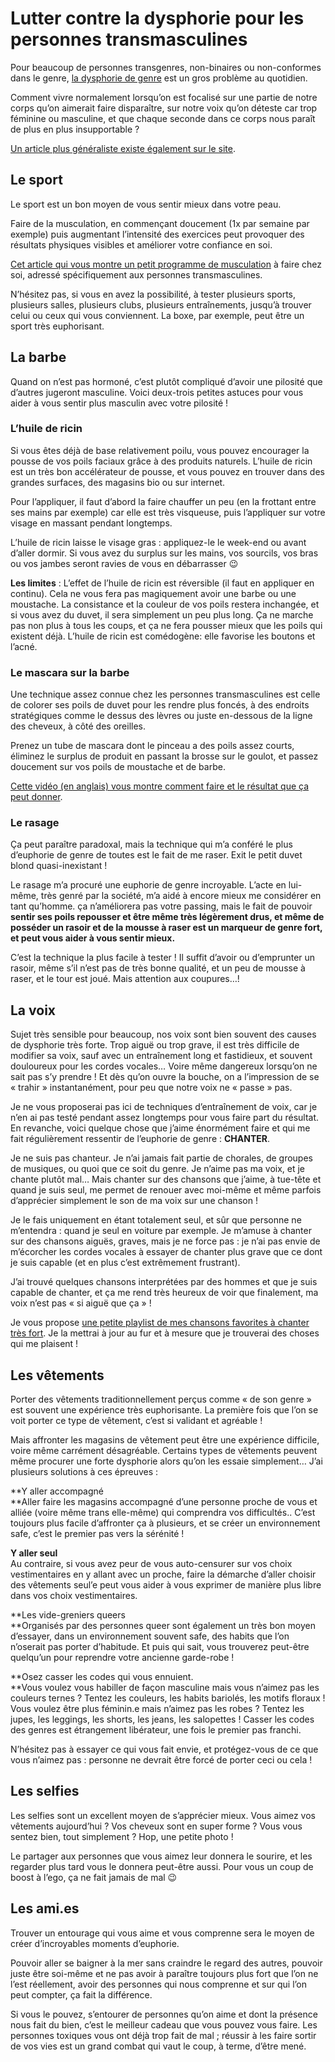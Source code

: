 # Lutter contre la dysphorie pour les personnes transmasculines

Pour beaucoup de personnes transgenres, non-binaires ou non-conformes dans le genre, [la dysphorie de genre](https://fr.wikipedia.org/wiki/Dysphorie_de_genre) est un gros problème au quotidien.

Comment vivre normalement lorsqu’on est focalisé sur une partie de notre corps qu’on aimerait faire disparaître, sur notre voix qu’on déteste car trop féminine ou masculine, et que chaque seconde dans ce corps nous paraît de plus en plus insupportable ?

[Un article plus généraliste existe également sur le site](https://wikitrans.co/2018/09/04/combattre-la-dysphorie/).

## Le sport

Le sport est un bon moyen de vous sentir mieux dans votre peau.

Faire de la musculation, en commençant doucement (1x par semaine par exemple) puis augmentant l’intensité des exercices peut provoquer des résultats physiques visibles et améliorer votre confiance en soi.

[Cet article qui vous montre un petit programme de musculation](https://wikitrans.co/2019/08/05/programme-de-musculation-pour-les-personnes-transmasculines-trans-fitness/) à faire chez soi, adressé spécifiquement aux personnes transmasculines.

N’hésitez pas, si vous en avez la possibilité, à tester plusieurs sports, plusieurs salles, plusieurs clubs, plusieurs entraînements, jusqu’à trouver celui ou ceux qui vous conviennent. La boxe, par exemple, peut être un sport très euphorisant.

## La barbe

Quand on n’est pas hormoné, c’est plutôt compliqué d’avoir une pilosité que d’autres jugeront masculine. Voici deux-trois petites astuces pour vous aider à vous sentir plus masculin avec votre pilosité !

### L’huile de ricin

Si vous êtes déjà de base relativement poilu, vous pouvez encourager la pousse de vos poils faciaux grâce à des produits naturels. L’huile de ricin est un très bon accélérateur de pousse, et vous pouvez en trouver dans des grandes surfaces, des magasins bio ou sur internet.

Pour l’appliquer, il faut d’abord la faire chauffer un peu (en la frottant entre ses mains par exemple) car elle est très visqueuse, puis l’appliquer sur votre visage en massant pendant longtemps.

L’huile de ricin laisse le visage gras : appliquez-le le week-end ou avant d’aller dormir. Si vous avez du surplus sur les mains, vos sourcils, vos bras ou vos jambes seront ravies de vous en débarrasser 😉

**Les limites** : L’effet de l’huile de ricin est réversible (il faut en appliquer en continu). Cela ne vous fera pas magiquement avoir une barbe ou une moustache. La consistance et la couleur de vos poils restera inchangée, et si vous avez du duvet, il sera simplement un peu plus long. Ça ne marche pas non plus à tous les coups, et ça ne fera pousser mieux que les poils qui existent déjà. L’huile de ricin est comédogène: elle favorise les boutons et l’acné.

### Le mascara sur la barbe

Une technique assez connue chez les personnes transmasculines est celle de colorer ses poils de duvet pour les rendre plus foncés, à des endroits stratégiques comme le dessus des lèvres ou juste en-dessous de la ligne des cheveux, à côté des oreilles.

Prenez un tube de mascara dont le pinceau a des poils assez courts, éliminez le surplus de produit en passant la brosse sur le goulot, et passez doucement sur vos poils de moustache et de barbe.

[Cette vidéo (en anglais) vous montre comment faire et le résultat que ça peut donner](https://www.youtube.com/watch?v=vEautziRH98).

### Le rasage

Ça peut paraître paradoxal, mais la technique qui m’a conféré le plus d’euphorie de genre de toutes est le fait de me raser. Exit le petit duvet blond quasi-inexistant !

Le rasage m’a procuré une euphorie de genre incroyable. L’acte en lui-même, très genré par la société, m’a aidé à encore mieux me considérer en tant qu’homme. ça n’améliorera pas votre passing, mais le fait de pouvoir **sentir ses poils repousser et être même très légèrement drus, et même de posséder un rasoir et de la mousse à raser est un marqueur de genre fort, et peut vous aider à vous sentir mieux.**

C’est la technique la plus facile à tester ! Il suffit d’avoir ou d’emprunter un rasoir, même s’il n’est pas de très bonne qualité, et un peu de mousse à raser, et le tour est joué. Mais attention aux coupures…!

## La voix

Sujet très sensible pour beaucoup, nos voix sont bien souvent des causes de dysphorie très forte. Trop aiguë ou trop grave, il est très difficile de modifier sa voix, sauf avec un entraînement long et fastidieux, et souvent douloureux pour les cordes vocales… Voire même dangereux lorsqu’on ne sait pas s’y prendre ! Et dès qu’on ouvre la bouche, on a l’impression de se « trahir » instantanément, pour peu que notre voix ne « passe » pas.

Je ne vous proposerai pas ici de techniques d’entraînement de voix, car je n’en ai pas testé pendant assez longtemps pour vous faire part du résultat. En revanche, voici quelque chose que j’aime énormément faire et qui me fait régulièrement ressentir de l’euphorie de genre : **CHANTER**.

Je ne suis pas chanteur. Je n’ai jamais fait partie de chorales, de groupes de musiques, ou quoi que ce soit du genre. Je n’aime pas ma voix, et je chante plutôt mal… Mais chanter sur des chansons que j’aime, à tue-tête et quand je suis seul, me permet de renouer avec moi-même et même parfois d’apprécier simplement le son de ma voix sur une chanson !

Je le fais uniquement en étant totalement seul, et sûr que personne ne m’entendra : quand je seul en voiture par exemple. Je m’amuse à chanter sur des chansons aiguës, graves, mais je ne force pas : je n’ai pas envie de m’écorcher les cordes vocales à essayer de chanter plus grave que ce dont je suis capable (et en plus c’est extrêmement frustrant).

J’ai trouvé quelques chansons interprétées par des hommes et que je suis capable de chanter, et ça me rend très heureux de voir que finalement, ma voix n’est pas « si aiguë que ça » !

Je vous propose [une petite playlist de mes chansons favorites à chanter très fort](https://www.youtube.com/playlist?list=PLA66OD37C5XEU-JgbooLv-kxL9SMJ2Cco). Je la mettrai à jour au fur et à mesure que je trouverai des choses qui me plaisent !

## Les vêtements

Porter des vêtements traditionnellement perçus comme « de son genre » est souvent une expérience très euphorisante. La première fois que l’on se voit porter ce type de vêtement, c’est si validant et agréable !

Mais affronter les magasins de vêtement peut être une expérience difficile, voire même carrément désagréable. Certains types de vêtements peuvent même procurer une forte dysphorie alors qu’on les essaie simplement… J’ai plusieurs solutions à ces épreuves :

**Y aller accompagné  
**Aller faire les magasins accompagné d’une personne proche de vous et alliée (voire même trans elle-même) qui comprendra vos difficultés.. C’est toujours plus facile d’affronter ça à plusieurs, et se créer un environnement safe, c’est le premier pas vers la sérénité !

**Y aller seul**  
Au contraire, si vous avez peur de vous auto-censurer sur vos choix vestimentaires en y allant avec un proche, faire la démarche d’aller choisir des vêtements seul’e peut vous aider à vous exprimer de manière plus libre dans vos choix vestimentaires.

**Les vide-greniers queers  
**Organisés par des personnes queer sont également un très bon moyen d’essayer, dans un environnement souvent safe, des habits que l’on n’oserait pas porter d’habitude. Et puis qui sait, vous trouverez peut-être quelqu’un pour reprendre votre ancienne garde-robe !

**Osez casser les codes qui vous ennuient.  
**Vous voulez vous habiller de façon masculine mais vous n’aimez pas les couleurs ternes ? Tentez les couleurs, les habits bariolés, les motifs floraux ! Vous voulez être plus féminin.e mais n’aimez pas les robes ? Tentez les jupes, les leggings, les shorts, les jeans, les salopettes ! Casser les codes des genres est étrangement libérateur, une fois le premier pas franchi.

N’hésitez pas à essayer ce qui vous fait envie, et protégez-vous de ce que vous n’aimez pas : personne ne devrait être forcé de porter ceci ou cela !

## Les selfies

Les selfies sont un excellent moyen de s’apprécier mieux. Vous aimez vos vêtements aujourd’hui ? Vos cheveux sont en super forme ? Vous vous sentez bien, tout simplement ? Hop, une petite photo !

Le partager aux personnes que vous aimez leur donnera le sourire, et les regarder plus tard vous le donnera peut-être aussi. Pour vous un coup de boost à l’ego, ça ne fait jamais de mal 😉

## Les ami.es

Trouver un entourage qui vous aime et vous comprenne sera le moyen de créer d’incroyables moments d’euphorie.

Pouvoir aller se baigner à la mer sans craindre le regard des autres, pouvoir juste être soi-même et ne pas avoir à paraître toujours plus fort que l’on ne l’est réellement, avoir des personnes qui nous comprenne et sur qui l’on peut compter, ça fait la différence.

Si vous le pouvez, s’entourer de personnes qu’on aime et dont la présence nous fait du bien, c’est le meilleur cadeau que vous pouvez vous faire. Les personnes toxiques vous ont déjà trop fait de mal ; réussir à les faire sortir de vos vies est un grand combat qui vaut le coup, à terme, d’être mené.